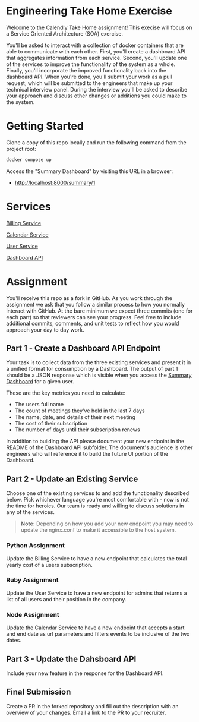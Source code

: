 # Engineering Take Home Exercise

Welcome to the Calendly Take Home assignment! This execise will focus on a Service Oriented Architecture (SOA) exercise.

You'll be asked to interact with a collection of docker containers that are able to communicate with each other. First, you'll create a dashboard API that aggregates information from each service. Second, you'll update one of the services to improve the functionality of the system as a whole. Finally, you'll incorporate the improved functionality back into the dashboard API. When you're done, you'll submit your work as a pull request, which will be submitted to the engineers that make up your technical interview panel. During the interview you'll be asked to describe your approach and discuss other changes or additions you could make to the system.

# Getting Started

Clone a copy of this repo locally and run the following command from the project root:
```sh
docker compose up
```

Access the "Summary Dashboard" by visiting this URL in a browser: 
 - [http://localhost:8000/summary/1](http://localhost:8000/summary/1)

# Services

[Billing Service](billing-service/README.md)

[Calendar Service](calendar-service/README.md)

[User Service](user-service/README.md)

[Dashboard API](dashboard-api/README.md)

# Assignment

You'll receive this repo as a fork in GitHub. As you work through the assignment we ask that you follow a similar process to how you normally interact with GitHub. At the bare minimum we expect three commits (one for each part) so that reviewers can see your progress. Feel free to include additional commits, comments, and unit tests to reflect how you would approach your day to day work.

## Part 1 - Create a Dashboard API Endpoint

Your task is to collect data from the three existing services and present it in a unified format for consumption by a Dashboard. The output of part 1 should be a JSON response which is visible when you access the [Summary Dashboard](http://localhost:8000/summary/1) for a given user. 

These are the key metrics you need to calculate:
* The users full name
* The count of meetings they've held in the last 7 days
* The name, date, and details of their next meeting
* The cost of their subscription
* The number of days until their subscription renews

In addition to building the API please document your new endpoint in the README of the Dashboard API subfolder. The document's audience is other engineers who will reference it to build the future UI portion of the Dashboard.

## Part 2 - Update an Existing Service

Choose one of the existing services to and add the functionality described below. Pick whichever language you're most comfortable with - now is not the time for heroics. Our team is ready and willing to discuss solutions in any of the services.

> **Note:** Depending on how you add your new endpoint you may need to update the nginx.conf to make it accessible to the host system.

### Python Assignment

Update the Billing Service to have a new endpoint that calculates the total yearly cost of a users subscription.

### Ruby Assignment

Update the User Service to have a new endpoint for admins that returns a list of all users and their position in the company.

### Node Assignment

Update the Calendar Service to have a new endpoint that accepts a start and end date as url parameters and filters events to be inclusive of the two dates.

## Part 3 - Update the Dahsboard API

Include your new feature in the response for the Dashboard API.

## Final Submission

Create a PR in the forked repository and fill out the description with an overview of your changes. Email a link to the PR to your recruiter.
